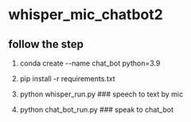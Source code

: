 # whisper_mic_chatbot2
## follow the step

1. conda create --name chat_bot python=3.9
  
2. pip install -r requirements.txt
  
3. python whisper_run.py ### speech to text by mic
  
4. python chat_bot_run.py ### speak to chat_bot
